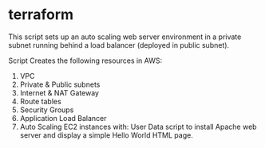 # terraform

This script sets up an auto scaling web server environment in a private subnet running behind a load balancer (deployed in public subnet). 

Script Creates the following resources in AWS:

1) VPC
2) Private & Public subnets
3) Internet & NAT Gateway
4) Route tables
5) Security Groups
6) Application Load Balancer
7) Auto Scaling EC2 instances with: User Data script to install Apache web server and display a simple Hello World HTML page.

